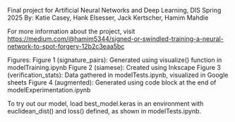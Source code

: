 Final project for Artificial Neural Networks and Deep Learning, DIS Spring 2025
By: Katie Casey, Hank Elsesser, Jack Kertscher, Hamim Mahdie

For more information about the project, visit https://medium.com/@hamim5344/signed-or-swindled-training-a-neural-network-to-spot-forgery-12b2c3eaa5bc

Figures:
    Figure 1 (signature_pairs): Generated using visualize() function in modelTraining.ipynb
    Figure 2 (siamese): Created using Inkscape
    Figure 3 (verification_stats): Data gathered in modelTests.ipynb, visualized in Google sheets
    Figure 4 (augmented): Generated using code block at the end of modelExperimentation.ipynb

To try out our model, load best_model.keras in an environment with euclidean_dist() and loss() defined, as shown in modelTests.ipynb.
